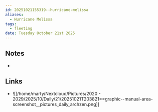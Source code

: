 ```yaml
---
id: 20251021155319--hurricane-melissa
aliases:
  - Hurricane Melissa
tags:
  - fleeting
date: Tuesday October 21st 2025
---
```


##  Notes
- 

## Links
-  ![[/home/marty/Nextcloud/Pictures/2020 - 2029/2025/10/Daily/21/20251021T203821==graphic--manual-area-screenshot__pictures_daily_archzen.png]] 

 
